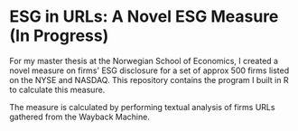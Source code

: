 # ESG in URLs: A Novel ESG Measure (In Progress)

For my master thesis at the Norwegian School of Economics, I created a novel measure on firms' ESG disclosure for a set of approx 500 firms listed on the NYSE and NASDAQ.
This repository contains the program I built in R to calculate this measure.

The measure is calculated by performing textual analysis of firms URLs gathered from the Wayback Machine.
